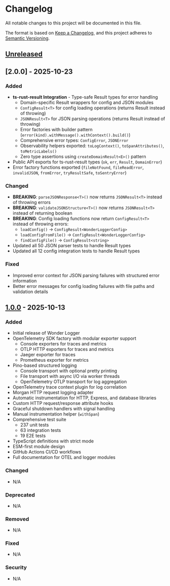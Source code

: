 # Changelog

All notable changes to this project will be documented in this file.

The format is based on [Keep a Changelog](https://keepachangelog.com/en/1.0.0/),
and this project adheres to [Semantic Versioning](https://semver.org/spec/v2.0.0.html).

## [Unreleased]

## [2.0.0] - 2025-10-23

### Added
- **ts-rust-result Integration** - Type-safe Result types for error handling
  - Domain-specific Result wrappers for config and JSON modules
  - `ConfigResult<T>` for config loading operations (returns Result instead of throwing)
  - `JSONResult<T>` for JSON parsing operations (returns Result instead of throwing)
  - Error factories with builder pattern (`error(kind).withMessage().withContext().build()`)
  - Comprehensive error types: `ConfigError`, `JSONError`
  - Observability helpers exported: `toLogContext()`, `toSpanAttributes()`, `toMetricLabels()`
  - Zero type assertions using `createDomainResult<E>()` pattern
- Public API exports for ts-rust-result types (`ok`, `err`, `Result`, `DomainError`)
- Error factory functions exported (`fileNotFound`, `fileReadError`, `invalidJSON`, `fromError`, `tryResultSafe`, `toSentryError`)

### Changed
- **BREAKING**: `parseJSONResponse<T>()` now returns `JSONResult<T>` instead of throwing errors
- **BREAKING**: `validateJSONStructure<T>()` now returns `JSONResult<T>` instead of returning boolean
- **BREAKING**: Config loading functions now return `ConfigResult<T>` instead of throwing errors:
  - `loadConfig()` → `ConfigResult<WonderLoggerConfig>`
  - `loadConfigFromFile()` → `ConfigResult<WonderLoggerConfig>`
  - `findConfigFile()` → `ConfigResult<string>`
- Updated all 50 JSON parser tests to handle Result types
- Updated all 12 config integration tests to handle Result types

### Fixed
- Improved error context for JSON parsing failures with structured error information
- Better error messages for config loading failures with file paths and validation details

## [1.0.0] - 2025-10-13

### Added
- Initial release of Wonder Logger
- OpenTelemetry SDK factory with modular exporter support
  - Console exporters for traces and metrics
  - OTLP HTTP exporters for traces and metrics
  - Jaeger exporter for traces
  - Prometheus exporter for metrics
- Pino-based structured logging
  - Console transport with optional pretty printing
  - File transport with async I/O via worker threads
  - OpenTelemetry OTLP transport for log aggregation
- OpenTelemetry trace context plugin for log correlation
- Morgan HTTP request logging adapter
- Automatic instrumentation for HTTP, Express, and database libraries
- Custom HTTP request/response attribute hooks
- Graceful shutdown handlers with signal handling
- Manual instrumentation helper (`withSpan`)
- Comprehensive test suite
  - 237 unit tests
  - 63 integration tests
  - 19 E2E tests
- TypeScript definitions with strict mode
- ESM-first module design
- GitHub Actions CI/CD workflows
- Full documentation for OTEL and logger modules

### Changed
- N/A

### Deprecated
- N/A

### Removed
- N/A

### Fixed
- N/A

### Security
- N/A

[Unreleased]: https://github.com/jenova-marie/wonder-logger/compare/v1.0.0...HEAD
[1.0.0]: https://github.com/jenova-marie/wonder-logger/releases/tag/v1.0.0

